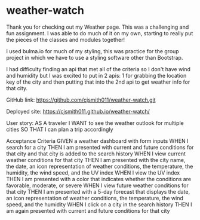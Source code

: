 # weather-watch

Thank you for checking out my Weather page.
This was a challenging and fun assignment.  I was able to do much of it on my own, starting to really put the pieces of the classes and modules together!

I used bulma.io for much of my styling, this was practice for the group project in which we have to use a styling software other than Bootstrap.

I had difficulty finding an api that met all of the criteria so I don't have wind and humidity but I was excited to put in 2 apis: 1 for grabbing the location key of the city and then putting that into the 2nd api to get weather info for that city.

GitHub link: https://github.com/cjsmith011/weather-watch.git

Deployed site: https://cjsmith011.github.io/weather-watch/

[screenshot]:https://github.com/cjsmith011/weather-watch/blob/main/assets/images/WeatherWatch.PNG



User story: AS A traveler
I WANT to see the weather outlook for multiple cities
SO THAT I can plan a trip accordingly

Acceptance Criteria
GIVEN a weather dashboard with form inputs
WHEN I search for a city
THEN I am presented with current and future conditions for that city and that city is added to the search history
WHEN I view current weather conditions for that city
THEN I am presented with the city name, the date, an icon representation of weather conditions, the temperature, the humidity, the wind speed, and the UV index
WHEN I view the UV index
THEN I am presented with a color that indicates whether the conditions are favorable, moderate, or severe
WHEN I view future weather conditions for that city
THEN I am presented with a 5-day forecast that displays the date, an icon representation of weather conditions, the temperature, the wind speed, and the humidity
WHEN I click on a city in the search history
THEN I am again presented with current and future conditions for that city
